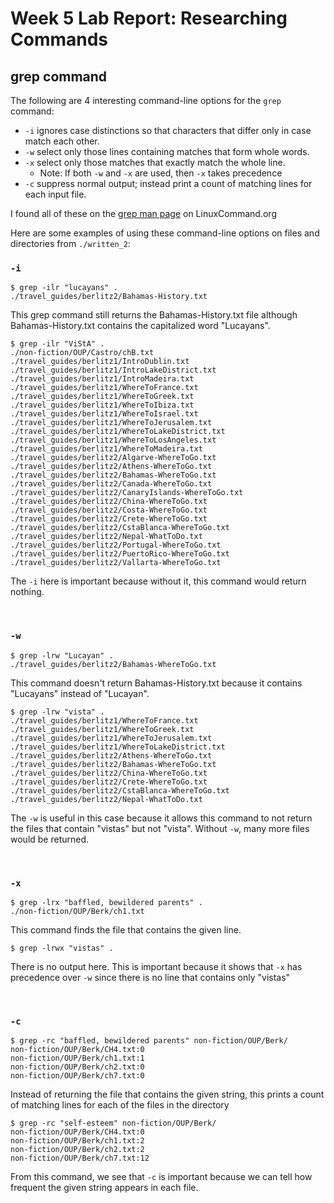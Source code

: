 # Week 5 Lab Report: Researching Commands
## grep command

The following are 4 interesting command-line options for the `grep` command:

* `-i` ignores case distinctions so that characters that differ only in case match each other.
* `-w` select only those lines containing matches that form  whole words.
* `-x` select only  those  matches  that  exactly match the whole line.
    * Note: If both `-w` and `-x` are used, then `-x` takes precedence
* `-c` suppress normal output; instead print a count  of  matching lines  for  each  input  file.

I found all of these on the [grep man page](https://linuxcommand.org/lc3_man_pages/grep1.html) on LinuxCommand.org

Here are some examples of using these command-line options on files and directories from `./written_2`:

### `-i`

```
$ grep -ilr "lucayans" .
./travel_guides/berlitz2/Bahamas-History.txt
```
This grep command still returns the Bahamas-History.txt file although Bahamas-History.txt contains the capitalized word "Lucayans".

```
$ grep -ilr "ViStA" .
./non-fiction/OUP/Castro/chB.txt
./travel_guides/berlitz1/IntroDublin.txt
./travel_guides/berlitz1/IntroLakeDistrict.txt
./travel_guides/berlitz1/IntroMadeira.txt
./travel_guides/berlitz1/WhereToFrance.txt
./travel_guides/berlitz1/WhereToGreek.txt
./travel_guides/berlitz1/WhereToIbiza.txt
./travel_guides/berlitz1/WhereToIsrael.txt
./travel_guides/berlitz1/WhereToJerusalem.txt
./travel_guides/berlitz1/WhereToLakeDistrict.txt
./travel_guides/berlitz1/WhereToLosAngeles.txt
./travel_guides/berlitz1/WhereToMadeira.txt
./travel_guides/berlitz2/Algarve-WhereToGo.txt
./travel_guides/berlitz2/Athens-WhereToGo.txt
./travel_guides/berlitz2/Bahamas-WhereToGo.txt
./travel_guides/berlitz2/Canada-WhereToGo.txt
./travel_guides/berlitz2/CanaryIslands-WhereToGo.txt
./travel_guides/berlitz2/China-WhereToGo.txt
./travel_guides/berlitz2/Costa-WhereToGo.txt
./travel_guides/berlitz2/Crete-WhereToGo.txt
./travel_guides/berlitz2/CstaBlanca-WhereToGo.txt
./travel_guides/berlitz2/Nepal-WhatToDo.txt
./travel_guides/berlitz2/Portugal-WhereToGo.txt
./travel_guides/berlitz2/PuertoRico-WhereToGo.txt
./travel_guides/berlitz2/Vallarta-WhereToGo.txt
```
The `-i` here is important because without it, this command would return nothing.

<br>

### `-w`

```
$ grep -lrw "Lucayan" .
./travel_guides/berlitz2/Bahamas-WhereToGo.txt
```
This command doesn't return Bahamas-History.txt because it contains "Lucayans" instead of "Lucayan".

```
$ grep -lrw "vista" .
./travel_guides/berlitz1/WhereToFrance.txt
./travel_guides/berlitz1/WhereToGreek.txt
./travel_guides/berlitz1/WhereToJerusalem.txt
./travel_guides/berlitz1/WhereToLakeDistrict.txt
./travel_guides/berlitz2/Athens-WhereToGo.txt
./travel_guides/berlitz2/Bahamas-WhereToGo.txt
./travel_guides/berlitz2/China-WhereToGo.txt
./travel_guides/berlitz2/Crete-WhereToGo.txt
./travel_guides/berlitz2/CstaBlanca-WhereToGo.txt
./travel_guides/berlitz2/Nepal-WhatToDo.txt
```
The `-w` is useful in this case because it allows this command to not return the files that contain "vistas" but not "vista". Without `-w`, many more files would be returned.

<br>

### `-x`

```
$ grep -lrx "baffled, bewildered parents" .
./non-fiction/OUP/Berk/ch1.txt
```
This command finds the file that contains the given line.

```
$ grep -lrwx "vistas" .
```
There is no output here. This is important because it shows that `-x` has precedence over `-w` since there is no line that contains only "vistas"

<br>

### `-c`

```
$ grep -rc "baffled, bewildered parents" non-fiction/OUP/Berk/        
non-fiction/OUP/Berk/CH4.txt:0
non-fiction/OUP/Berk/ch1.txt:1
non-fiction/OUP/Berk/ch2.txt:0
non-fiction/OUP/Berk/ch7.txt:0
```
Instead of returning the file that contains the given string, this prints a count of matching lines for each of the files in the directory

```
$ grep -rc "self-esteem" non-fiction/OUP/Berk/        
non-fiction/OUP/Berk/CH4.txt:0
non-fiction/OUP/Berk/ch1.txt:2
non-fiction/OUP/Berk/ch2.txt:2
non-fiction/OUP/Berk/ch7.txt:12
```
From this command, we see that `-c` is important because we can tell how frequent the given string appears in each file.